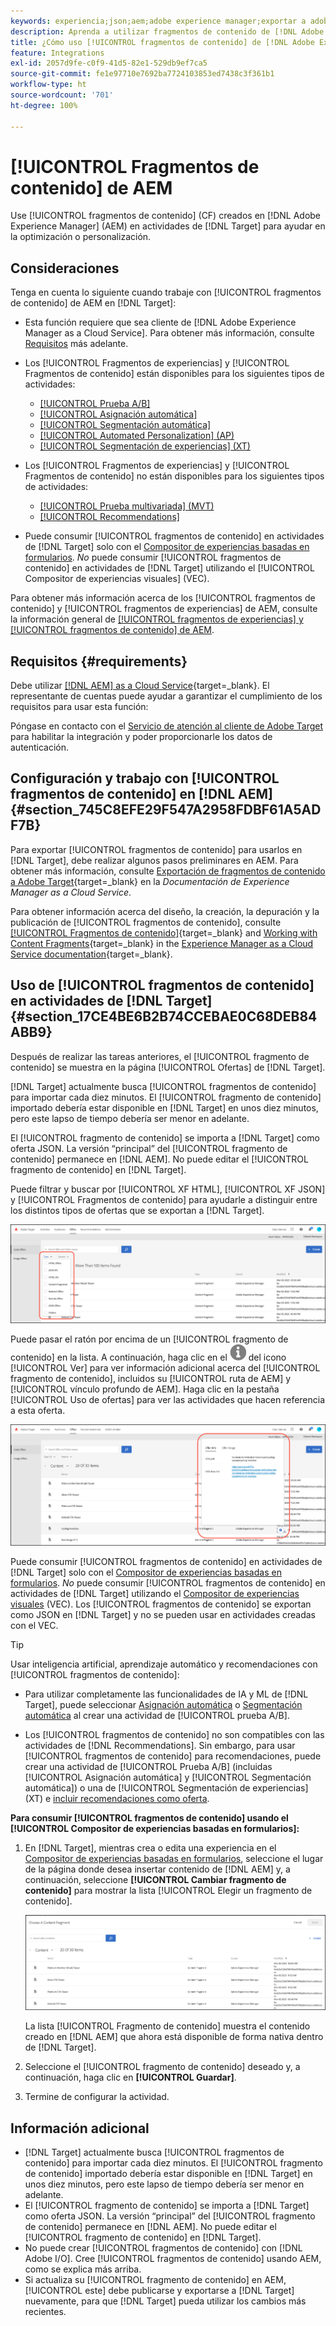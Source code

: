 ```yaml
---
keywords: experiencia;json;aem;adobe experience manager;exportar a adobe target;fragmentos de contenido;fragmentos;CF;cf;sin encabezado;personalización;experimentación
description: Aprenda a utilizar fragmentos de contenido de [!DNL Adobe Experience Manager] [!UICONTROL ] en actividades de [!DNL Adobe Target] .
title: ¿Cómo uso [!UICONTROL fragmentos de contenido] de [!DNL Adobe Experience Manager] (AEM)?
feature: Integrations
exl-id: 2057d9fe-c0f9-41d5-82e1-529db9ef7ca5
source-git-commit: fe1e97710e7692ba7724103853ed7438c3f361b1
workflow-type: ht
source-wordcount: '701'
ht-degree: 100%

---
```


# [!UICONTROL Fragmentos de contenido] de AEM

Use [!UICONTROL fragmentos de contenido] (CF) creados en [!DNL Adobe Experience Manager] (AEM) en actividades de [!DNL Target] para ayudar en la optimización o personalización.

## Consideraciones

Tenga en cuenta lo siguiente cuando trabaje con [!UICONTROL fragmentos de contenido] de AEM en [!DNL Target]:

* Esta función requiere que sea cliente de [!DNL Adobe Experience Manager as a Cloud Service]. Para obtener más información, consulte [Requisitos](#section_AE6F0971E1574B3AA324003599B96E5A) más adelante.
* Los [!UICONTROL Fragmentos de experiencias] y [!UICONTROL Fragmentos de contenido] están disponibles para los siguientes tipos de actividades:

   * [[!UICONTROL Prueba A/B]](/help/main/c-activities/t-test-ab/test-ab.md)
   * [[!UICONTROL Asignación automática]](/help/main/c-activities/automated-traffic-allocation/automated-traffic-allocation.md)
   * [[!UICONTROL Segmentación automática]](/help/main/c-activities/auto-target/auto-target-to-optimize.md)
   * [[!UICONTROL Automated Personalization] (AP)](/help/main/c-activities/t-automated-personalization/automated-personalization.md)
   * [[!UICONTROL Segmentación de experiencias] (XT)](/help/main/c-activities/t-experience-target/experience-target.md)

* Los [!UICONTROL Fragmentos de experiencias] y [!UICONTROL Fragmentos de contenido] no están disponibles para los siguientes tipos de actividades:

   * [[!UICONTROL Prueba multivariada] (MVT)](/help/main/c-activities/c-multivariate-testing/multivariate-testing.md)
   * [[!UICONTROL Recommendations]](/help/main/c-recommendations/recommendations.md)

* Puede consumir [!UICONTROL fragmentos de contenido] en actividades de [!DNL Target] solo con el [Compositor de experiencias basadas en formularios](/help/main/c-experiences/form-experience-composer.md). *No* puede consumir [!UICONTROL fragmentos de contenido] en actividades de [!DNL Target] utilizando el [!UICONTROL Compositor de experiencias visuales] (VEC).

Para obtener más información acerca de los [!UICONTROL fragmentos de contenido] y [!UICONTROL fragmentos de experiencias] de AEM, consulte la información general de [[!UICONTROL fragmentos de experiencias] y [!UICONTROL fragmentos de contenido] de AEM](/help/main/c-integrating-target-with-mac/aem/aem-experience-and-content-fragments.md).

## Requisitos  {#requirements}

Debe utilizar [[!DNL AEM] as a Cloud Service](https://experienceleague.adobe.com/docs/experience-manager-cloud-service.html?lang=es){target=_blank}. El representante de cuentas puede ayudar a garantizar el cumplimiento de los requisitos para usar esta función:

Póngase en contacto con el [Servicio de atención al cliente de Adobe Target](/help/main/cmp-resources-and-contact-information.md#reference_ACA3391A00EF467B87930A450050077C) para habilitar la integración y poder proporcionarle los datos de autenticación.

## Configuración y trabajo con [!UICONTROL fragmentos de contenido] en [!DNL AEM] {#section_745C8EFE29F547A2958FDBF61A5ADF7B}

Para exportar [!UICONTROL fragmentos de contenido] para usarlos en [!DNL Target], debe realizar algunos pasos preliminares en AEM. Para obtener más información, consulte [Exportación de fragmentos de contenido a Adobe Target](https://experienceleague.adobe.com/docs/experience-manager-cloud-service/content/sites/integrations/content-fragments-target.html?lang=es){target=_blank} en la *Documentación de Experience Manager as a Cloud Service*.

Para obtener información acerca del diseño, la creación, la depuración y la publicación de [!UICONTROL fragmentos de contenido], consulte [[!UICONTROL Fragmentos de contenido]](https://experienceleague.adobe.com/docs/experience-manager-cloud-service/content/sites/authoring/fundamentals/content-fragments.html?lang=es){target=_blank} and [Working with Content Fragments](https://experienceleague.adobe.com/docs/experience-manager-cloud-service/content/sites/administering/content-fragments/content-fragments.html?lang=es){target=_blank} in the [Experience Manager as a Cloud Service documentation](https://experienceleague.adobe.com/docs/experience-manager-cloud-service/content/home.html?lang=es){target=_blank}.

## Uso de [!UICONTROL fragmentos de contenido] en actividades de [!DNL Target] {#section_17CE4BE6B2B74CCEBAE0C68DEB84ABB9}

Después de realizar las tareas anteriores, el [!UICONTROL fragmento de contenido] se muestra en la página [!UICONTROL Ofertas] de [!DNL Target].

[!DNL Target] actualmente busca [!UICONTROL fragmentos de contenido] para importar cada diez minutos. El [!UICONTROL fragmento de contenido] importado debería estar disponible en [!DNL Target] en unos diez minutos, pero este lapso de tiempo debería ser menor en adelante.

El [!UICONTROL fragmento de contenido] se importa a [!DNL Target] como oferta JSON. La versión “principal” del [!UICONTROL fragmento de contenido] permanece en [!DNL AEM]. No puede editar el [!UICONTROL fragmento de contenido] en [!DNL Target].

Puede filtrar y buscar por [!UICONTROL XF HTML], [!UICONTROL XF JSON] y [!UICONTROL Fragmentos de contenido] para ayudarle a distinguir entre los distintos tipos de ofertas que se exportan a [!DNL Target].

![Filtrar por tipos de fragmento de contenido: HTML o JSON en la IU de Target](/help/main/c-integrating-target-with-mac/aem/assets/fragment-types.png)

Puede pasar el ratón por encima de un [!UICONTROL fragmento de contenido] en la lista. A continuación, haga clic en el ![Icono de información](/help/main/c-integrating-target-with-mac/aem/assets/icon-info.png) del icono [!UICONTROL Ver] para ver información adicional acerca del [!UICONTROL fragmento de contenido], incluidos su [!UICONTROL ruta de AEM] y [!UICONTROL vínculo profundo de AEM]. Haga clic en la pestaña [!UICONTROL Uso de ofertas] para ver las actividades que hacen referencia a esta oferta.

![Elemento emergente de información de fragmento de contenido](/help/main/c-integrating-target-with-mac/aem/assets/cf-info-popup.png)

Puede consumir [!UICONTROL fragmentos de contenido] en actividades de [!DNL Target] solo con el [Compositor de experiencias basadas en formularios](/help/main/c-experiences/form-experience-composer.md). *No* puede consumir [!UICONTROL fragmentos de contenido] en actividades de [!DNL Target] utilizando el [Compositor de experiencias visuales](/help/main/c-experiences/c-visual-experience-composer/visual-experience-composer.md) (VEC). Los [!UICONTROL fragmentos de contenido] se exportan como JSON en [!DNL Target] y no se pueden usar en actividades creadas con el VEC.

>[!TIP]
>
>Usar inteligencia artificial, aprendizaje automático y recomendaciones con [!UICONTROL fragmentos de contenido]:
>
>* Para utilizar completamente las funcionalidades de IA y ML de [!DNL Target], puede seleccionar [Asignación automática](/help/main/c-activities/automated-traffic-allocation/automated-traffic-allocation.md#concept_A1407678796B4C569E94CBA8A9F7F5D4) o [Segmentación automática](/help/main/c-activities/auto-target/auto-target-to-optimize.md) al crear una actividad de [!UICONTROL prueba A/B].
>
>* Los [!UICONTROL fragmentos de contenido] no son compatibles con las actividades de [!DNL Recommendations]. Sin embargo, para usar [!UICONTROL fragmentos de contenido] para recomendaciones, puede crear una actividad de [!UICONTROL Prueba A/B] (incluidas [!UICONTROL Asignación automática] y [!UICONTROL Segmentación automática]) o una de [!UICONTROL Segmentación de experiencias] (XT) e [incluir recomendaciones como oferta](/help/main/c-recommendations/recommendations-as-an-offer.md).

**Para consumir [!UICONTROL fragmentos de contenido] usando el [!UICONTROL Compositor de experiencias basadas en formularios]:**

1. En [!DNL Target], mientras crea o edita una experiencia en el [Compositor de experiencias basadas en formularios](/help/main/c-experiences/form-experience-composer.md#task_FAC842A6535045B68B4C1AD3E657E56E), seleccione el lugar de la página donde desea insertar contenido de [!DNL AEM] y, a continuación, seleccione **[!UICONTROL Cambiar fragmento de contenido]** para mostrar la lista [!UICONTROL Elegir un fragmento de contenido].

   ![content_fragment_list image](/help/main/c-integrating-target-with-mac/aem/assets/choose-content-fragment.png)

   La lista [!UICONTROL Fragmento de contenido] muestra el contenido creado en [!DNL AEM] que ahora está disponible de forma nativa dentro de [!DNL Target].

1. Seleccione el [!UICONTROL fragmento de contenido] deseado y, a continuación, haga clic en **[!UICONTROL Guardar]**.
1. Termine de configurar la actividad.

## Información adicional

* [!DNL Target] actualmente busca [!UICONTROL fragmentos de contenido] para importar cada diez minutos. El [!UICONTROL fragmento de contenido] importado debería estar disponible en [!DNL Target] en unos diez minutos, pero este lapso de tiempo debería ser menor en adelante.
* El [!UICONTROL fragmento de contenido] se importa a [!DNL Target] como oferta JSON. La versión “principal” del [!UICONTROL fragmento de contenido] permanece en [!DNL AEM]. No puede editar el [!UICONTROL fragmento de contenido] en [!DNL Target].
* No puede crear [!UICONTROL fragmentos de contenido] con [!DNL Adobe I/O]. Cree [!UICONTROL fragmentos de contenido] usando AEM, como se explica más arriba.
* Si actualiza su [!UICONTROL fragmento de contenido] en AEM, [!UICONTROL este] debe publicarse y exportarse a [!DNL Target] nuevamente, para que [!DNL Target] pueda utilizar los cambios más recientes.
